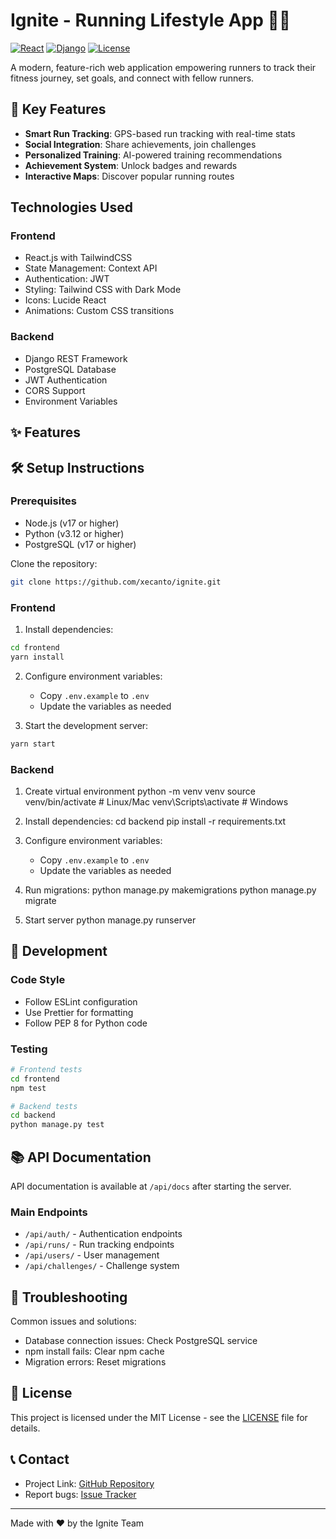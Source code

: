 # Ignite - Running Lifestyle App 🏃‍♂️

[![React](https://img.shields.io/badge/React-18.x-blue)](https://reactjs.org/)
[![Django](https://img.shields.io/badge/Django-4.x-green)](https://www.djangoproject.com/)
[![License](https://img.shields.io/badge/License-MIT-yellow)](LICENSE)

A modern, feature-rich web application empowering runners to track their fitness journey, set goals, and connect with fellow runners.

## 🚀 Key Features

- **Smart Run Tracking**: GPS-based run tracking with real-time stats
- **Social Integration**: Share achievements, join challenges
- **Personalized Training**: AI-powered training recommendations
- **Achievement System**: Unlock badges and rewards
- **Interactive Maps**: Discover popular running routes

## Technologies Used

### Frontend
- React.js with TailwindCSS
- State Management: Context API
- Authentication: JWT
- Styling: Tailwind CSS with Dark Mode
- Icons: Lucide React
- Animations: Custom CSS transitions

### Backend
- Django REST Framework
- PostgreSQL Database
- JWT Authentication
- CORS Support
- Environment Variables

<!-- ## 📁 Project Structure

### Frontend Structure
```
frontend/
├── public/                 # Public static files
│   ├── index.html
│   └── assets/
├── src/
│   ├── components/
│   │   ├── auth/          # Authentication related components
│   │   │   ├── Login.js
│   │   │   └── Register.js
│   │   ├── dashboard/     # Dashboard components
│   │   │   ├── Stats.js
│   │   │   └── Profile.js
│   │   ├── common/        # Reusable components
│   │   │   ├── Button.js
│   │   │   └── Input.js
│   │   └── layout/        # Layout components
│   │       ├── Header.js
│   │       └── Footer.js
│   ├── contexts/          # React Context providers
│   │   ├── AuthContext.js
│   │   └── ThemeContext.js
│   ├── hooks/            # Custom React hooks
│   │   └── useAuth.js
│   ├── services/         # API service integration
│   │   ├── api.js
│   │   └── auth.js
│   ├── utils/           # Helper functions
│   │   └── validators.js
│   ├── styles/          # Global styles
│   │   └── globals.css
│   └── App.js
└── package.json
```

### Backend Structure
```
backend/
├── apps/
│   ├── users/            # User management app
│   │   ├── models.py
│   │   ├── serializers.py
│   │   ├── views.py
│   │   └── urls.py
│   ├── runs/             # Run tracking app
│   │   ├── models.py
│   │   ├── serializers.py
│   │   ├── views.py
│   │   └── urls.py
│   └── challenges/       # Challenge system app
│       ├── models.py
│       ├── serializers.py
│       ├── views.py
│       └── urls.py
├── core/                # Core project settings
│   ├── settings/
│   │   ├── base.py
│   │   ├── development.py
│   │   └── production.py
│   ├── urls.py
│   └── wsgi.py
├── utils/              # Utility functions
│   └── helpers.py
├── requirements/
│   ├── base.txt
│   ├── development.txt
│   └── production.txt
├── manage.py
└── README.md
``` -->

## ✨ Features

<!-- ### User Experience
- Intuitive dashboard with run statistics
- Real-time run tracking with GPS integration
- Community features (followers, groups, challenges)
- Achievement badges and reward system
- Customizable user profiles
- Multi-language support -->

<!-- ### Technical Features
- Progressive Web App (PWA) support
- Offline functionality
- Push notifications
- Data synchronization
- Performance optimization
- Security features -->

## 🛠️ Setup Instructions

### Prerequisites
- Node.js (v17 or higher)
- Python (v3.12 or higher)
- PostgreSQL (v17 or higher)

Clone the repository:
 ```bash
git clone https://github.com/xecanto/ignite.git
```

### Frontend
1. Install dependencies:
```bash
cd frontend
yarn install
```

2. Configure environment variables:
    - Copy `.env.example` to `.env`
    - Update the variables as needed

3. Start the development server:
```bash
yarn start
```

### Backend
1. Create virtual environment
python -m venv venv
source venv/bin/activate  # Linux/Mac
venv\Scripts\activate     # Windows

2. Install dependencies:
cd backend
pip install -r requirements.txt

3. Configure environment variables:
    - Copy `.env.example` to `.env`
    - Update the variables as needed

4. Run migrations:
python manage.py makemigrations
python manage.py migrate

5. Start server
python manage.py runserver

## 🔧 Development

### Code Style
- Follow ESLint configuration
- Use Prettier for formatting
- Follow PEP 8 for Python code

### Testing
```bash
# Frontend tests
cd frontend
npm test

# Backend tests
cd backend
python manage.py test
```

## 📚 API Documentation

API documentation is available at `/api/docs` after starting the server.

### Main Endpoints
- `/api/auth/` - Authentication endpoints
- `/api/runs/` - Run tracking endpoints
- `/api/users/` - User management
- `/api/challenges/` - Challenge system

<!-- ## 🤝 Contributing

1. Fork the repository
2. Create your feature branch
3. Commit your changes
4. Push to the branch
5. Create a Pull Request -->

## 🐛 Troubleshooting

Common issues and solutions:
- Database connection issues: Check PostgreSQL service
- npm install fails: Clear npm cache
- Migration errors: Reset migrations

## 📄 License

This project is licensed under the MIT License - see the [LICENSE](LICENSE) file for details.

## 📞 Contact

- Project Link: [GitHub Repository](https://github.com/xencanto/ignite)
- Report bugs: [Issue Tracker](https://github.com/xencanto/ignite/issues)

---
Made with ❤️ by the Ignite Team
